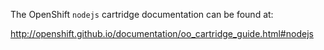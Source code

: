 
The OpenShift `nodejs` cartridge documentation can be found at:

http://openshift.github.io/documentation/oo_cartridge_guide.html#nodejs

